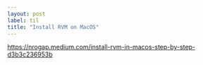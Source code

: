 ```yaml
---
layout: post
label: til
title: "Install RVM on MacOS"
---
```


https://nrogap.medium.com/install-rvm-in-macos-step-by-step-d3b3c236953b

